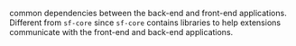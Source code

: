 common dependencies between the back-end and front-end applications. Different from `sf-core`
since `sf-core` contains libraries to help extensions communicate with the front-end and back-end applications.